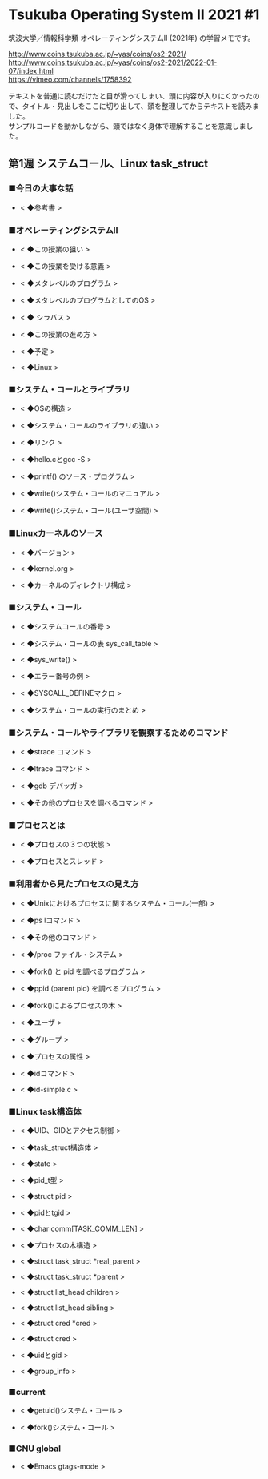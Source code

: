 # Tsukuba Operating System II 2021 #1

筑波大学／情報科学類 オペレーティングシステムII (2021年) の学習メモです。  

http://www.coins.tsukuba.ac.jp/~yas/coins/os2-2021/  
http://www.coins.tsukuba.ac.jp/~yas/coins/os2-2021/2022-01-07/index.html  
https://vimeo.com/channels/1758392  

テキストを普通に読むだけだと目が滑ってしまい、頭に内容が入りにくかったので、タイトル・見出しをここに切り出して、頭を整理してからテキストを読みました。  
サンプルコードを動かしながら、頭ではなく身体で理解することを意識しました。  


## 第1週 システムコール、Linux task_struct

### ■今日の大事な話

- < ◆参考書 >  

### ■オペレーティングシステムII

- < ◆この授業の狙い >  

- < ◆この授業を受ける意義 >  

- < ◆メタレベルのプログラム >  

- < ◆メタレベルのプログラムとしてのOS >  

- < ◆ シラバス >  

- < ◆この授業の進め方 >  

- < ◆予定 >  

- < ◆Linux >  

### ■システム・コールとライブラリ

- < ◆OSの構造 >  

- < ◆システム・コールのライブラリの違い >  

- < ◆リンク >  

- < ◆hello.cとgcc -S >  

- < ◆printf() のソース・プログラム >  

- < ◆write()システム・コールのマニュアル >  

- < ◆write()システム・コール(ユーザ空間) >  

### ■Linuxカーネルのソース

- < ◆バージョン >  

- < ◆kernel.org >  

- < ◆カーネルのディレクトリ構成 >  

### ■システム・コール

- < ◆システムコールの番号 >  

- < ◆システム・コールの表 sys_call_table >  

- < ◆sys_write() >  

- < ◆エラー番号の例 >  

- < ◆SYSCALL_DEFINEマクロ >  

- < ◆システム・コールの実行のまとめ >  

### ■システム・コールやライブラリを観察するためのコマンド

- < ◆strace コマンド >  

- < ◆ltrace コマンド >  

- < ◆gdb デバッガ >  

- < ◆その他のプロセスを調べるコマンド >  

### ■プロセスとは

- < ◆プロセスの３つの状態 >  

- < ◆プロセスとスレッド >  

### ■利用者から見たプロセスの見え方

- < ◆Unixにおけるプロセスに関するシステム・コール(一部) >  

- < ◆ps lコマンド >  

- < ◆その他のコマンド >  

- < ◆/proc ファイル・システム >  

- < ◆fork() と pid を調べるプログラム >  

- < ◆ppid (parent pid) を調べるプログラム >  

- < ◆fork()によるプロセスの木 >  

- < ◆ユーザ >  

- < ◆グループ >  

- < ◆プロセスの属性 >  

- < ◆idコマンド >  

- < ◆id-simple.c >  

### ■Linux task構造体

- < ◆UID、GIDとアクセス制御 >  

- < ◆task_struct構造体 >  

- < ◆state >  

- < ◆pid_t型 >  

- < ◆struct pid >  

- < ◆pidとtgid >  

- < ◆char comm[TASK_COMM_LEN] >  

- < ◆プロセスの木構造 >  

- < ◆struct task_struct *real_parent >  

- < ◆struct task_struct *parent >  

- < ◆struct list_head children >  

- < ◆struct list_head sibling >  

- < ◆struct cred *cred >  

- < ◆struct cred >  

- < ◆uidとgid >  

- < ◆group_info >  

### ■current

- < ◆getuid()システム・コール >  

- < ◆fork()システム・コール >  

### ■GNU global

- < ◆Emacs gtags-mode >  


